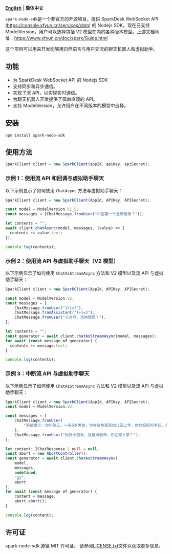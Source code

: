**[English](README_EN.md)** | **简体中文**

`spark-node-sdk`是一个非官方的开源项目，提供 SparkDesk WebSocket API (https://console.xfyun.cn/services/cbm) 的 Nodejs SDK。现在已支持 ModelVersion，用户可以选择包括 V2 模型在内的各种版本模型。上游文档地址：https://www.xfyun.cn/doc/spark/Guide.html

这个项目可以用来开发能够用自然语言与用户交流的聊天机器人和虚拟助手。

## 功能

- 为 SparkDesk WebSocket API 的 Nodejs SDK
- 支持同步和异步通信。
- 实现了流 API，以实现实时通信。
- 为聊天机器人开发提供了简单直观的 API。
- 支持 ModelVersion，允许用户在不同版本的模型中选择。

## 安装

```
npm install spark-node-sdk
```

## 使用方法

```typescript
SparkClient client = new SparkClient(appId, apiKey, apiSecret);
```

### 示例 1：使用流 API 和回调与虚拟助手聊天

以下示例显示了如何使用 `ChatAsync` 方法与虚拟助手聊天：

```typescript
SparkClient client = new SparkClient(AppId, APIKey, APISecret);

const model = ModelVersion.V1_5;
const messages = [ChatMessage.fromUser("中国第一个皇帝是谁？")];

let contents = "";
await client.chatAsync(model, messages, (value) => {
  contents += value.text;
});

console.log(contents);
```

### 示例 2：使用流 API 与虚拟助手聊天（V2 模型）

以下示例显示了如何使用 `ChatAsStreamAsync` 方法和 V2 模型以及流 API 与虚拟助手聊天：

```typescript
SparkClient client = new SparkClient(AppId, APIKey, APISecret);

const model = ModelVersion.V2;
const messages = [
    ChatMessage.fromUser("1+1=?"),
    ChatMessage.fromAssistant("1+1=3"),
    ChatMessage.fromUser("不对啊，请再想想？"),
];

let contents = "";
const generator = await client.chatAsStreamAsync(model, messages);
for await (const message of generator) {
  contents += message.text;
}

console.log(contents);
```

### 示例 3：中断流 API 与虚拟助手聊天

以下示例显示了如何使用 `ChatAsStreamAsync` 方法和 V2 模型以及流 API 与虚拟助手聊天：

```typescript
SparkClient client = new SparkClient(AppId, APIKey, APISecret);
const model = ModelVersion.V2;

const messages = [
    ChatMessage.fromUser(
        "系统提示：你叫张三，一名5岁男孩，你在金色摇篮幼儿园上学，你的妈妈叫李四，是一名工程师"
    ),
    ChatMessage.fromUser("你好小朋友，我是周老师，你在哪上学？"),
];

let content: IChatResponse | null = null;
const abort = new AbortController();
const generator = await client.chatAsStreamAsync(
    model,
    messages,
    undefined,
    "gy",
    abort
);
for await (const message of generator) {
    content = message;
    abort.abort();
}

console.log(content);
```

## 许可证

spark-node-sdk 遵循 MIT 许可证。 请参阅[LICENSE.txt](LICENSE.txt)文件以获取更多信息。
